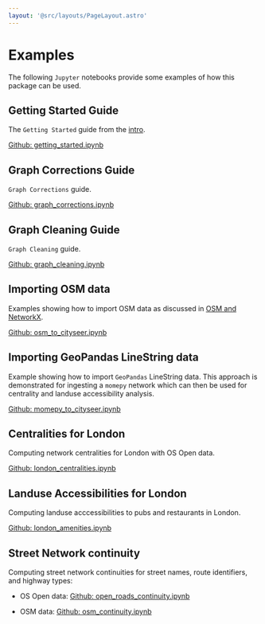 ```yaml
---
layout: '@src/layouts/PageLayout.astro'
---
```


# Examples

The following `Jupyter` notebooks provide some examples of how this package can be used.

## Getting Started Guide

The `Getting Started` guide from the [intro](/intro).

<a href="https://github.com/benchmark-urbanism/cityseer-examples/blob/main/notebooks/getting_started.ipynb" target="_blank">Github: getting_started.ipynb</a>

## Graph Corrections Guide

`Graph Corrections` guide.

<a href="https://github.com/benchmark-urbanism/cityseer-examples/blob/main/notebooks/graph_corrections.ipynb" target="_blank">Github: graph_corrections.ipynb</a>

## Graph Cleaning Guide

`Graph Cleaning` guide.

<a href="https://github.com/benchmark-urbanism/cityseer-examples/blob/main/notebooks/graph_cleaning.ipynb" target="_blank">Github: graph_cleaning.ipynb</a>

## Importing OSM data

Examples showing how to import OSM data as discussed in [OSM and NetworkX](/guide#osm-and-networkx).

<a href="https://github.com/benchmark-urbanism/cityseer-examples/blob/main/notebooks/osm_to_cityseer.ipynb" target="_blank">Github: osm_to_cityseer.ipynb</a>

## Importing GeoPandas LineString data

Example showing how to import `GeoPandas` LineString data. This approach is demonstrated for ingesting a `momepy` network which can then be used for centrality and landuse accessibility analysis.

<a href="https://github.com/benchmark-urbanism/cityseer-examples/blob/main/notebooks/momepy_to_cityseer.ipynb" target="_blank">Github: momepy_to_cityseer.ipynb</a>

## Centralities for London

Computing network centralities for London with OS Open data.

<a href="https://github.com/benchmark-urbanism/cityseer-examples/blob/main/notebooks/london_centralities.ipynb" target="_blank">Github: london_centralities.ipynb</a>

## Landuse Accessibilities for London

Computing landuse acccessibilities to pubs and restaurants in London.

<a href="https://github.com/benchmark-urbanism/cityseer-examples/blob/main/notebooks/london_amenities.ipynb" target="_blank">Github: london_amenities.ipynb</a>

## Street Network continuity

Computing street network continuities for street names, route identifiers, and highway types:

- OS Open data: <a href="https://github.com/benchmark-urbanism/cityseer-examples/blob/main/notebooks/continuity/continuity_os_open.ipynb" target="_blank">Github: open_roads_continuity.ipynb</a>

- OSM data: <a href="https://github.com/benchmark-urbanism/cityseer-examples/blob/main/notebooks/continuity/continuity_osm.ipynb" target="_blank">Github: osm_continuity.ipynb</a>
